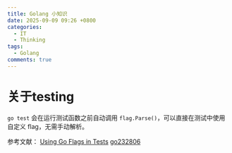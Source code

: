 ```yaml
---
title: Golang 小知识
date: 2025-09-09 09:26 +0800
categories:
  - IT
  - Thinking
tags:
  - Golang
comments: true
---
```


# 关于testing
`go test` 会在运行测试函数之前自动调用 `flag.Parse()`，可以直接在测试中使用自定义 flag，无需手动解析。

参考文献：
[Using Go Flags in Tests](https://blog.jbowen.dev/2019/08/using-go-flags-in-tests/)
[go232806](https://golang.org/cl/232806)